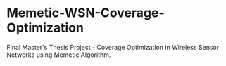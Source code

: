 # Memetic-WSN-Coverage-Optimization
Final Master's Thesis Project - Coverage Optimization in Wireless Sensor Networks using Memetic Algorithm.
